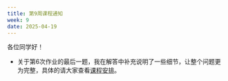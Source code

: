 ```yaml
---
title: 第9周课程通知
week: 9
date: 2025-04-19
---
```


各位同学好！

- 关于第6次作业的最后一题，我在解答中补充说明了一些细节，让整个问题更为完整，具体的请大家查看[课程安排](../schedule)。